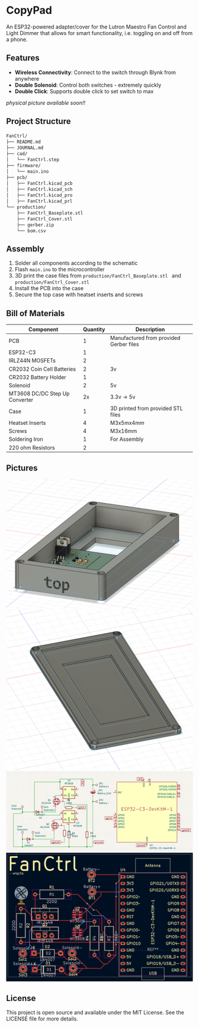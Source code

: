 # CopyPad

An ESP32-powered adapter/cover for the Lutron Maestro Fan Control and Light Dimmer that allows for smart functionality, i.e. toggling on and off from a phone.

## Features

- **Wireless Connectivity**: Connect to the switch through Blynk from anywhere
- **Double Solenoid**: Control both switches - extremely quickly
- **Double Click**: Supports double click to set switch to max

*physical picture available soon!!*

## Project Structure

```
FanCtrl/
├── README.md  
├── JOURNAL.md               
├── cad/                    
│   └── FanCtrl.step     
├── firmware/                
│   └── main.ino          
├── pcb/                    
│   ├── FanCtrl.kicad_pcb   
│   ├── FanCtrl.kicad_sch   
│   ├── FanCtrl.kicad_pro   
│   ├── FanCtrl.kicad_prl
└── production/             
    ├── FanCtrl_Baseplate.stl    
    ├── FanCtrl_Cover.stl     
    ├── gerber.zip         
    └── bom.csv
```

## Assembly

1. Solder all components according to the schematic
2. Flash `main.ino` to the microcontroller
3. 3D print the case files from `production/FanCtrl_Baseplate.stl ` and `production/FanCtrl_Cover.stl`
4. Install the PCB into the case
5. Secure the top case with heatset inserts and screws

## Bill of Materials

| Component | Quantity | Description |
|-----------|----------|-------------|
| PCB | 1 | Manufactured from provided Gerber files |
| ESP32-C3 | 1 |  |
| IRLZ44N MOSFETs | 2 |  |
| CR2032 Coin Cell Batteries | 2 | 3v |
| CR2032 Battery Holder | 1 |  |
| Solenoid | 2 | 5v |
| MT3608 DC/DC Step Up Converter | 2x | 3.3v -> 5v |
| Case | 1 | 3D printed from provided STL files |
| Heatset Inserts | 4 | M3x5mx4mm |
| Screws | 4 | M3x16mm |
| Soldering Iron | 1 | For Assembly |
| 220 ohm Resistors | 2 

## Pictures
![CAD](images/cad.png)
![CAD Top](images/cad_top.png)
![Schematic](images/schem.png)
![PCB](images/pcb.png)

## License

This project is open source and available under the MIT License. See the LICENSE file for more details.
